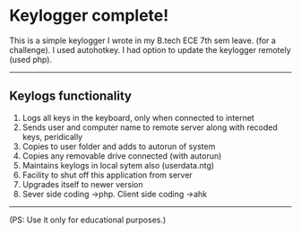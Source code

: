 Keylogger complete!
===================
This is a simple keylogger I wrote in my B.tech ECE 7th sem leave. (for a challenge).
I used autohotkey. I had option to update the keylogger remotely (used php). 

----------

Keylogs functionality
-------------

1. Logs all keys in the keyboard, only when connected to internet
2. Sends user and computer name to remote server along with recoded keys, peridically
3. Copies to user folder and adds to autorun of system
4. Copies any removable drive connected (with autorun)
5. Maintains keylogs in local sytem also (userdata.ntg)
6. Facility to shut off this application from server
7. Upgrades itself to newer version
8. Sever side coding ->php. Client side coding ->ahk


----------
(PS: Use it only for educational purposes.)
